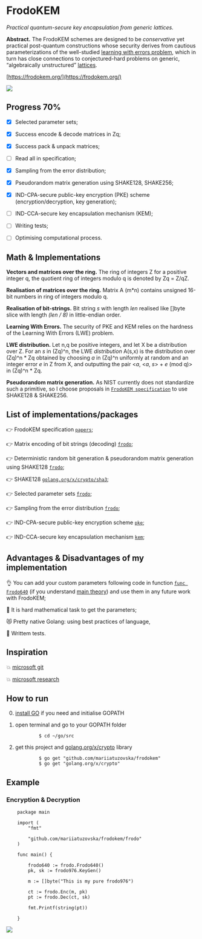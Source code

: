 # FrodoKEM

*Practical quantum-secure key encapsulation from generic lattices.*

**Abstract.** The FrodoKEM schemes are designed to be _conservative_ yet practical post-quantum constructions whose security derives from cautious parameterizations of the well-studied [learning with errors problem](https://en.wikipedia.org/wiki/Learning_with_errors), which in turn has close connections to conjectured-hard problems on generic, “algebraically unstructured” [lattices](https://en.wikipedia.org/wiki/Lattice_(order)).

[https://frodokem.org/](https://frodokem.org/)

![](https://github.com/mariiatuzovska/frodokem/blob/master/img/frodo.jpg)

## Progress 70%

- [x] Selected parameter sets;
- [x] Success encode & decode matrices in Zq;
- [x] Success pack & unpack matrices;
- [ ] Read all in specification;
- [x] Sampling from the error distribution;
- [x] Pseudorandom matrix generation using SHAKE128, SHAKE256;
- [x] IND-CPA-secure public-key encryption (PKE) scheme (encryption/decryption, key generation);
- [ ] IND-CCA-secure key encapsulation mechanism (KEM);

- [ ] Writing tests;
- [ ] Optimising computational process.

## Math & Implementations

**Vectors and matrices over the ring.** The ring of integers Z for a positive integer q, the quotient ring of integers modulo q is denoted by Zq = Z/qZ.

**Realisation of matrices over the ring.** Matrix A (m*n) contains unsigned 16-bit numbers in ring of integers modulo q.

**Realisation of bit-strings.** Bit string *s* with length *len* realised like []byte slice with length *(len / 8)* in little-endian order.

**Learning With Errors.** The security of PKE and KEM relies on the hardness of the Learning With Errors (LWE) problem. 

**LWE distribution.** Let n,q be positive integers, and let X be a distribution over Z. For an *s* in (Zq)^n, the LWE *distribution* A(s,x) is the distribution over (Zq)^n \* Zq obtained by choosing *a* in (Zq)^n uniformly at random and an integer error *e* in Z from X, and outputting the pair <*a*, <*a*, *s*> + *e* (mod q)> in (Zq)^n \* Zq.

**Pseudorandom matrix generation.** As NIST currently does not standardize such a primitive, so I choose proposals in [`FrodoKEM specification`](https://github.com/mariiatuzovska/frodokem/blob/master/papers/FrodoKEM-specification-20190702.pdf) to use SHAKE128 & SHAKE256.

## List of implementations/packages

:point_right: FrodoKEM specification [`papers`](https://github.com/mariiatuzovska/frodokem/blob/master/papers/FrodoKEM-specification-20190702.pdf);

:point_right: Matrix encoding of bit strings (decoding) [`frodo`](https://github.com/mariiatuzovska/frodokem/blob/master/frodo/frodo.go);

:point_right: Deterministic random bit generation & pseudorandom matrix generation using SHAKE128 [`frodo`](https://github.com/mariiatuzovska/frodokem/blob/master/frodo/frodo.go);

:point_right: SHAKE128 [`golang.org/x/crypto/sha3`](https://godoc.org/golang.org/x/crypto/sha3);

:point_right: Selected parameter sets [`frodo`](https://github.com/mariiatuzovska/frodokem/blob/master/frodo/frodo.go);

:point_right: Sampling from the error distribution [`frodo`](https://github.com/mariiatuzovska/frodokem/blob/master/frodo/frodo.go);

:point_right: IND-CPA-secure public-key encryption scheme [`pke`](https://github.com/mariiatuzovska/frodokem/blob/master/frodo/pke.go);

:point_right: IND-CCA-secure key encapsulation mechanism [`kem`](https://github.com/mariiatuzovska/frodokem/blob/master/frodo/kem.go);

## Advantages & Disadvantages of my implementation

:ok_hand: You can add your custom parameters following code in function [`func Frodo640`](https://github.com/mariiatuzovska/frodokem/blob/master/frodo/frodo.go) (if you understand [main theory](https://github.com/mariiatuzovska/frodokem/blob/master/papers/FrodoKEM-specification-20190702.pdf)) and use them in any future work with FrodoKEM;

:poop: It is hard mathematical task to get the parameters;

:heart_eyes_cat: Pretty native Golang: using best practices of language,

:space_invader: Writtem tests.

## Inspiration

:boom: [microsoft git](https://github.com/Microsoft/PQCrypto-LWEKE)

:boom: [microsoft research](https://www.microsoft.com/en-us/research/?from=http%3A%2F%2Fresearch.microsoft.com%2F)

## How to run

0. [install GO](https://golang.org/doc/install?download=go1.13.darwin-amd64.pkg) if you need and initialise GOPATH

1. open terminal and go to your GOPATH folder

```
            $ cd ~/go/src
```

2. get this project and [golang.org/x/crypto](https://godoc.org/golang.org/x/crypto) library

```
            $ go get "github.com/mariiatuzovska/frodokem"
            $ go get "golang.org/x/crypto"
```

## Example

### Encryption & Decryption 

```
    package main

    import (
        "fmt"
        
        "github.com/mariiatuzovska/frodokem/frodo"
    )

    func main() {

        frodo640 := frodo.Frodo640()
        pk, sk := frodo976.KeyGen()

        m := []byte("This is my pure frodo976")
        
	    ct := frodo.Enc(m, pk)
	    pt := frodo.Dec(ct, sk)

	    fmt.Printf(string(pt))
        
    } 

```

![](https://github.com/mariiatuzovska/frodokem/blob/master/img/kem.png)